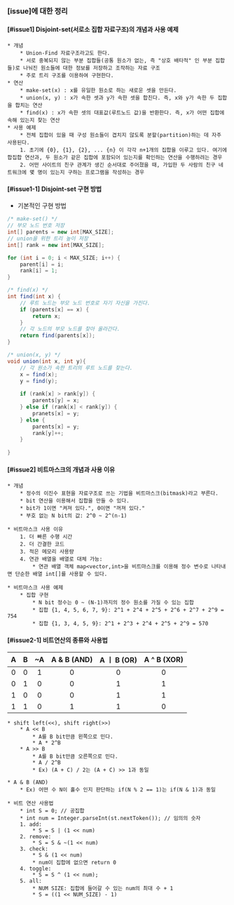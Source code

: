 ### [issue]에 대한 정리
#### [#issue1] Disjoint-set(서로소 집합 자료구조)의 개념과 사용 예제
    * 개념
        * Union-Find 자료구조라고도 한다.
        * 서로 중복되지 않는 부분 집합들(공통 원소가 없는, 즉 "상호 배타적" 인 부분 집합들)로 나눠진 원소들에 대한 정보를 저장하고 조작하는 자료 구조
        * 주로 트리 구조를 이용하여 구현한다.
    * 연산
        * make-set(x) : x를 유일한 원소로 하는 새로운 셋을 만든다.
        * union(x, y) : x가 속한 셋과 y가 속한 셋을 합친다. 즉, x와 y가 속한 두 집합을 합치는 연산
        * find(x) : x가 속한 셋의 대표값(루트노드 값)을 반환한다. 즉, x가 어떤 집합에 속해 있는지 찾는 연산
    * 사용 예제
        * 전체 집합이 있을 때 구성 원소들이 겹치지 않도록 분할(partition)하는 데 자주 사용된다.
        1. 초기에 {0}, {1}, {2}, ... {n} 이 각각 n+1개의 집합을 이루고 있다. 여기에 합집합 연산과, 두 원소가 같은 집합에 포함되어 있는지를 확인하는 연산을 수행하려는 경우
        2. 어떤 사이트의 친구 관계가 생긴 순서대로 주어졌을 때, 가입한 두 사람의 친구 네트워크에 몇 명이 있는지 구하는 프로그램을 작성하는 경우
       
       
#### [#issue1-1] Disjoint-set 구현 방법
* 기본적인 구현 방법
~~~java
/* make-set() */
// 부모 노드 번호 저장
int[] parents = new int[MAX_SIZE];
// union을 위한 트리 높이 저장
int[] rank = new int[MAX_SIZE];

for (int i = 0; i < MAX_SIZE; i++) {
    parent[i] = i;
    rank[i] = 1; 
}

/* find(x) */
int find(int x) {
    // 루트 노드는 부모 노드 번호로 자기 자신을 가진다.
    if (parents[x] == x) {
        return x;
    } 
    // 각 노드의 부모 노드를 찾아 올라간다.
    return find(parents[x]);
}

/* union(x, y) */
void union(int x, int y){
    // 각 원소가 속한 트리의 루트 노드를 찾는다.
    x = find(x);
    y = find(y);
    
    if (rank[x] > rank[y]) {
        parents[y] = x;
    } else if (rank[x] < rank[y]) {
        pranets[x] = y;
    } else {
        parents[x] = y;
        rank[y]++;
    }
    
}
~~~

#### [#issue2] 비트마스크의 개념과 사용 이유
    * 개념
        * 정수의 이진수 표현을 자료구조로 쓰는 기법을 비트마스크(bitmask)라고 부른다.
        * bit 연산을 이용해서 집합을 만들 수 있다.
        * bit가 1이면 "켜져 있다.", 0이면 "꺼져 있다."
        * 부호 없는 N bit의 값: 2^0 ~ 2^(n-1)
        
    * 비트마스크 사용 이유
        1. 더 빠른 수행 시간
        2. 더 간결한 코드
        3. 적은 메모리 사용량
        4. 연관 배열을 배열로 대체 가능: 
            * 연관 배열 객체 map<vector,int>을 비트마스크를 이용해 정수 변수로 나타내면 단순한 배열 int[]를 사용할 수 있다.
        
    * 비트마스크 사용 예제
        * 집합 구현
            * N bit 정수는 0 ~ (N-1)까지의 정수 원소를 가질 수 있는 집합
            * 집합 {1, 4, 5, 6, 7, 9}: 2^1 + 2^4 + 2^5 + 2^6 + 2^7 + 2^9 = 754
            * 집합 {1, 3, 4, 5, 9}: 2^1 + 2^3 + 2^4 + 2^5 + 2^9 = 570

#### [#issue2-1] 비트연산의 종류와 사용법
   | A | B | ~A | A & B (AND) | A ㅣ B (OR) | A ^ B (XOR) |
   | :---: | :---: | :---: | :---: | :---: | :---: |
   | 0 | 0 | 1 | 0 | 0 | 0 |
   | 0 | 1 | 0 | 0 | 1 | 1 |
   | 1 | 0 | 0 | 0 | 1 | 1 |
   | 1 | 1 | 0 | 1 | 1 | 0 |  
   
    * shift left(<<), shift right(>>)
        * A << B
            * A를 B bit만큼 왼쪽으로 민다.
            * A * 2^B
        * A >> B
            * A를 B bit만큼 오른쪽으로 민다.
            * A / 2^B
            * Ex) (A + C) / 2는 (A + C) >> 1과 동일
            
    * A & B (AND)
        * Ex) 어떤 수 N이 홀수 인지 판단하는 if(N % 2 == 1)는 if(N & 1)과 동일
       
    * 비트 연산 사용법
        * int S = 0; // 공집합
        * int num = Integer.parseInt(st.nextToken()); // 임의의 숫자
        1. add:  
            * S = S | (1 << num)
        2. remove:
            * S = S & ~(1 << num)
        3. check: 
            * S & (1 << num)
            * num이 집합에 없으면 return 0
        4. toggle:
            * S = S ^ (1 << num);
        5. all: 
            * NUM SIZE: 집합에 들어갈 수 있는 num의 최대 수 + 1
            * S = ((1 << NUM_SIZE) - 1)

